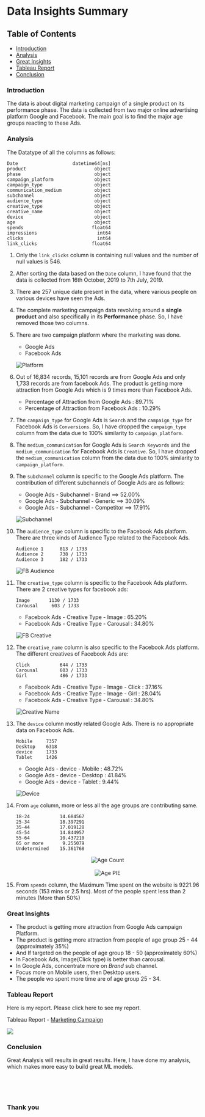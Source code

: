 # Data Insights Summary

## Table of Contents

- [Introduction](#introduction)
- [Analysis](#analysis)
- [Great Insights](#great-insights)
- [Tableau Report](#tableau-report)
- [Conclusion](#conclusion)

### Introduction
The data is about digital marketing campaign of a single product on its performance phase.
The data is collected from two major online advertising platform Google and Facebook.
The main goal is to find the major age groups reacting to these Ads.

### Analysis

The Datatype of all the columns as follows:
```
Date                    datetime64[ns]
product                         object
phase                           object
campaign_platform               object
campaign_type                   object
communication_medium            object
subchannel                      object
audience_type                   object
creative_type                   object
creative_name                   object
device                          object
age                             object
spends                         float64
impressions                      int64
clicks                           int64
link_clicks                    float64
```

1. Only the `link_clicks` column is containing null values and the number of null values is 546.

2. After sorting the data based on the `Date` column, I have found that the data is collected from 16th October, 2019 to 7th July, 2019.

3. There are 257 unique date present in the data, where various people on various devices have seen the Ads.

4. The complete marketing campaign data revolving around a **single product** and also specifically in its **Performance** phase. So, I have removed those two columns.

5. There are two campaign platform where the marketing was done.
    - Google Ads
    - Facebook Ads
    
    ![Platform](images/platform.png)
    
6. Out of 16,834 records, 15,101 records are from Google Ads and only 1,733 records are from facebook Ads. 
The product is getting more attraction from Google Ads which is 9 times more than Facebook Ads. 
    - Percentage of Attraction from Google Ads : 89.71%
    - Percentage of Attraction from Facebook Ads : 10.29%

7. The `campaign_type` for Google Ads is `Search` and the `campaign_type` for Facebook Ads is `Conversions`.
So, I have dropped the `campaign_type` column from the data due to 100% similarity to `campaign_platform`.

8. The `medium_communication` for Google Ads is `Search Keywords` and the `medium_communication` for Facebook Ads is `Creative`.
So, I have dropped the `medium_communication` column from the data due to 100% similarity to `campaign_platform`.

9. The `subchannel` column is specific to the Google Ads platform. The contribution of different subchannels of Google Ads are as follows:
    - Google Ads - Subchannel - Brand      ==> 52.00%
    - Google Ads - Subchannel - Generic    ==> 30.09%
    - Google Ads - Subchannel - Competitor ==> 17.91%
    
    ![Subchannel](images/subchannel.png)

10. The `audience_type` column is specific to the Facebook Ads platform. There are three kinds of Audience Type related to the Facebook Ads.
    ```
    Audience 1      813 / 1733
    Audience 2      738 / 1733
    Audience 3      182 / 1733
    ```
    
    ![FB Audience](images/fb_Audience.png)

11. The `creative_type` column is specific to the Facebook Ads platform. There are 2 creative types for facebook ads:
	```
	Image       1130 / 1733
	Carousal     603 / 1733
    ```
    - Facebook Ads - Creative Type - Image    : 65.20%
    - Facebook Ads - Creative Type - Carousal : 34.80%
    
    ![FB Creative](images/creative_type.png)

12. The `creative_name` column is also specific to the Facebook Ads platform. The different creatives of Facebook Ads are:
	```
	Click           644 / 1733
	Carousal        603 / 1733
	Girl            486 / 1733
    ```

    - Facebook Ads - Creative Type - Image - Click    : 37.16%
    - Facebook Ads - Creative Type - Image - Girl     : 28.04%
    - Facebook Ads - Creative Type - Carousal         : 34.80%
    
    ![Creative Name](images/creative_name.png)

13. The `device` column mostly related Google Ads. There is no appropriate data on Facebook Ads.
    ```
    Mobile     7357
    Desktop    6318
    device     1733
    Tablet     1426
    ```
    
    - Google Ads - device - Mobile    : 48.72%
    - Google Ads - device - Desktop   : 41.84%
    - Google Ads - device - Tablet    :  9.44%
    
    ![Device](images/device.png)

14. From `age` column, more or less all the age groups are contributing same.
    ```
    18-24           14.684567
    25-34           18.397291
    35-44           17.019128
    45-54           14.844957
    55-64           10.437210
    65 or more       9.255079
    Undetermined    15.361768
    ```
    <div align="center">
    
    ![Age Count](images/age_count.png)
    <br><br>
    ![Age PIE](images/age_pie.png)
    
    </div>
    
15. From `spends` column, the Maximum Time spent on the website is 9221.96 seconds (153 mins or 2.5 hrs). Most of the people spent less than 2 minutes (More than 50%)


### Great Insights

- The product is getting more attraction from Google Ads campaign Platform.
- The product is getting more attraction from people of age group 25 - 44 (approximately 35%)
- And If targeted on the people of age group 18 - 50 (approximately 60%)
- In Facebook Ads, Image(Click type) is better than carousal.
- In Google Ads, concentrate more on *Brand* sub channel.
- Focus more on Mobile users, then Desktop users.
- The people wo spent more time are of age group 25 - 34.

### Tableau Report

Here is my report. Please click here to see my report.

Tableau Report - [Marketing Campaign](https://public.tableau.com/views/MarketingCampaign-MerkleSokratiDataScienceIntern/Dashboard1?:language=en-GB&:display_count=y&:origin=viz_share_link)

<div class='tableauPlaceholder' id='viz1598078639177' style='position: relative'><noscript><a href='#'><img alt=' ' src='https:&#47;&#47;public.tableau.com&#47;static&#47;images&#47;Ma&#47;MarketingCampaign-MerkleSokratiDataScienceIntern&#47;Dashboard1&#47;1_rss.png' style='border: none' /></a></noscript><object class='tableauViz'  style='display:none;'><param name='host_url' value='https%3A%2F%2Fpublic.tableau.com%2F' /> <param name='embed_code_version' value='3' /> <param name='site_root' value='' /><param name='name' value='MarketingCampaign-MerkleSokratiDataScienceIntern&#47;Dashboard1' /><param name='tabs' value='no' /><param name='toolbar' value='yes' /><param name='static_image' value='https:&#47;&#47;public.tableau.com&#47;static&#47;images&#47;Ma&#47;MarketingCampaign-MerkleSokratiDataScienceIntern&#47;Dashboard1&#47;1.png' /> <param name='animate_transition' value='yes' /><param name='display_static_image' value='yes' /><param name='display_spinner' value='yes' /><param name='display_overlay' value='yes' /><param name='display_count' value='yes' /><param name='language' value='en-GB' /></object></div>                
<script type='text/javascript'>                    var divElement = document.getElementById('viz1598078639177');                    var vizElement = divElement.getElementsByTagName('object')[0];                    if ( divElement.offsetWidth > 800 ) { vizElement.style.minWidth='1020px';vizElement.style.maxWidth='1120px';vizElement.style.width='100%';vizElement.style.minHeight='587px';vizElement.style.maxHeight='887px';vizElement.style.height=(divElement.offsetWidth*0.75)+'px';} else if ( divElement.offsetWidth > 500 ) { vizElement.style.minWidth='1020px';vizElement.style.maxWidth='1120px';vizElement.style.width='100%';vizElement.style.minHeight='587px';vizElement.style.maxHeight='887px';vizElement.style.height=(divElement.offsetWidth*0.75)+'px';} else { vizElement.style.width='100%';vizElement.style.height='1027px';}                     var scriptElement = document.createElement('script');                    scriptElement.src = 'https://public.tableau.com/javascripts/api/viz_v1.js';                    vizElement.parentNode.insertBefore(scriptElement, vizElement);                </script>

### Conclusion

Great Analysis will results in great results. Here, I have done my analysis, which makes more easy to build great ML models.


<br><br><br> <h3>Thank you</h3>

